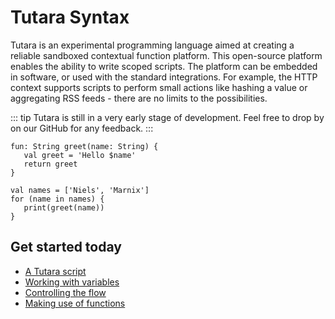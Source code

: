 # Tutara Syntax

Tutara is an experimental programming language aimed at creating a reliable
sandboxed contextual function platform. This open-source platform enables the
ability to write scoped scripts. The platform can be embedded in software, or
used with the standard integrations. For example, the HTTP context supports
scripts to perform small actions like hashing a value or aggregating RSS feeds -
there are no limits to the possibilities.

::: tip
Tutara is still in a very early stage of development. Feel free to drop by on our
GitHub for any feedback.
:::

```ttr
fun: String greet(name: String) {
   val greet = 'Hello $name'
   return greet
}

val names = ['Niels', 'Marnix']
for (name in names) {
   print(greet(name))
}
```

## Get started today

- [A Tutara script](program.md)
- [Working with variables](variables.md)
- [Controlling the flow](control-flow.md)
- [Making use of functions](making-functions.md)
